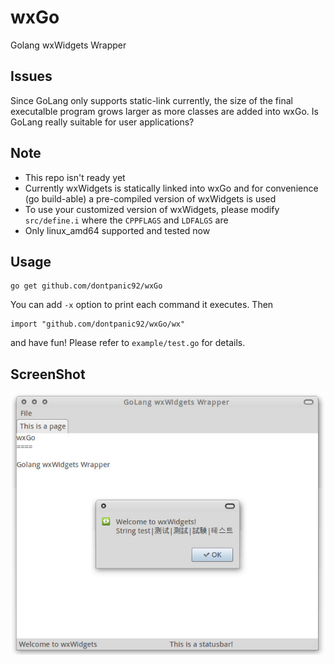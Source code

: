 wxGo
====

Golang wxWidgets Wrapper

Issues
----

Since GoLang only supports static-link currently, the size of the final executalble program grows larger as more classes are added into wxGo. Is GoLang really suitable for user applications?

Note
----

- This repo isn't ready yet
- Currently wxWidgets is statically linked into wxGo and for convenience (go build-able) a pre-compiled version of wxWidgets is used
- To use your customized version of wxWidgets, please modify `src/define.i` where the `CPPFLAGS` and `LDFALGS` are
- Only linux_amd64 supported and tested now

Usage
----

```
go get github.com/dontpanic92/wxGo
```

You can add `-x` option to print each command it executes. Then

```
import "github.com/dontpanic92/wxGo/wx"
```

and have fun! Please refer to `example/test.go` for details.

ScreenShot
----

![screenshot](./example/screenshot.jpg)
